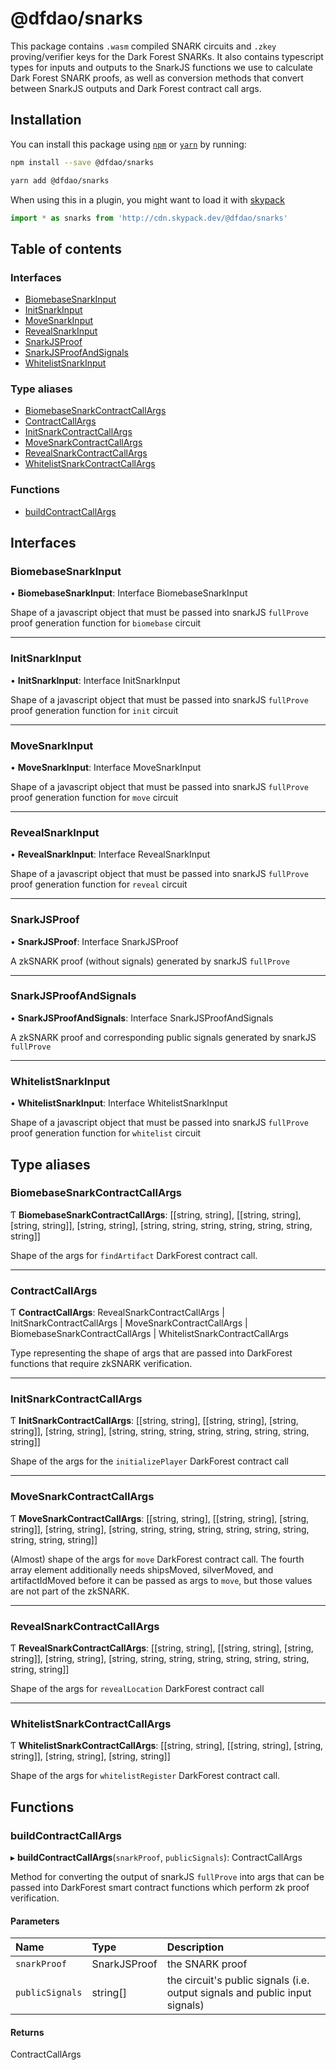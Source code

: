 # @dfdao/snarks

This package contains `.wasm` compiled SNARK circuits and `.zkey`
proving/verifier keys for the Dark Forest SNARKs. It also contains typescript
types for inputs and outputs to the SnarkJS functions we use to calculate
Dark Forest SNARK proofs, as well as conversion methods that convert between
SnarkJS outputs and Dark Forest contract call args.

## Installation

You can install this package using [`npm`](https://www.npmjs.com) or
[`yarn`](https://classic.yarnpkg.com/lang/en/) by running:

```bash
npm install --save @dfdao/snarks
```
```bash
yarn add @dfdao/snarks
```

When using this in a plugin, you might want to load it with [skypack](https://www.skypack.dev)

```js
import * as snarks from 'http://cdn.skypack.dev/@dfdao/snarks'
```

## Table of contents

### Interfaces

- [BiomebaseSnarkInput](undefined)
- [InitSnarkInput](undefined)
- [MoveSnarkInput](undefined)
- [RevealSnarkInput](undefined)
- [SnarkJSProof](undefined)
- [SnarkJSProofAndSignals](undefined)
- [WhitelistSnarkInput](undefined)

### Type aliases

- [BiomebaseSnarkContractCallArgs](undefined)
- [ContractCallArgs](undefined)
- [InitSnarkContractCallArgs](undefined)
- [MoveSnarkContractCallArgs](undefined)
- [RevealSnarkContractCallArgs](undefined)
- [WhitelistSnarkContractCallArgs](undefined)

### Functions

- [buildContractCallArgs](undefined)

## Interfaces

### BiomebaseSnarkInput

• **BiomebaseSnarkInput**: Interface BiomebaseSnarkInput

Shape of a javascript object that must be passed into snarkJS `fullProve`
proof generation function for `biomebase` circuit

___

### InitSnarkInput

• **InitSnarkInput**: Interface InitSnarkInput

Shape of a javascript object that must be passed into snarkJS `fullProve`
proof generation function for `init` circuit

___

### MoveSnarkInput

• **MoveSnarkInput**: Interface MoveSnarkInput

Shape of a javascript object that must be passed into snarkJS `fullProve`
proof generation function for `move` circuit

___

### RevealSnarkInput

• **RevealSnarkInput**: Interface RevealSnarkInput

Shape of a javascript object that must be passed into snarkJS `fullProve`
proof generation function for `reveal` circuit

___

### SnarkJSProof

• **SnarkJSProof**: Interface SnarkJSProof

A zkSNARK proof (without signals) generated by snarkJS `fullProve`

___

### SnarkJSProofAndSignals

• **SnarkJSProofAndSignals**: Interface SnarkJSProofAndSignals

A zkSNARK proof and corresponding public signals generated by snarkJS
`fullProve`

___

### WhitelistSnarkInput

• **WhitelistSnarkInput**: Interface WhitelistSnarkInput

Shape of a javascript object that must be passed into snarkJS `fullProve`
proof generation function for `whitelist` circuit

## Type aliases

### BiomebaseSnarkContractCallArgs

Ƭ **BiomebaseSnarkContractCallArgs**: [[string, string], [[string, string], [string, string]], [string, string], [string, string, string, string, string, string, string]]

Shape of the args for `findArtifact` DarkForest contract call.

___

### ContractCallArgs

Ƭ **ContractCallArgs**: RevealSnarkContractCallArgs \| InitSnarkContractCallArgs \| MoveSnarkContractCallArgs \| BiomebaseSnarkContractCallArgs \| WhitelistSnarkContractCallArgs

Type representing the shape of args that are passed into DarkForest
functions that require zkSNARK verification.

___

### InitSnarkContractCallArgs

Ƭ **InitSnarkContractCallArgs**: [[string, string], [[string, string], [string, string]], [string, string], [string, string, string, string, string, string, string, string]]

Shape of the args for the `initializePlayer` DarkForest contract call

___

### MoveSnarkContractCallArgs

Ƭ **MoveSnarkContractCallArgs**: [[string, string], [[string, string], [string, string]], [string, string], [string, string, string, string, string, string, string, string, string, string]]

(Almost) shape of the args for `move` DarkForest contract call.
The fourth array element additionally needs shipsMoved, silverMoved, and
artifactIdMoved before it can be passed as args to `move`, but those values
are not part of the zkSNARK.

___

### RevealSnarkContractCallArgs

Ƭ **RevealSnarkContractCallArgs**: [[string, string], [[string, string], [string, string]], [string, string], [string, string, string, string, string, string, string, string, string]]

Shape of the args for `revealLocation` DarkForest contract call

___

### WhitelistSnarkContractCallArgs

Ƭ **WhitelistSnarkContractCallArgs**: [[string, string], [[string, string], [string, string]], [string, string], [string, string]]

Shape of the args for `whitelistRegister` DarkForest contract call.

## Functions

### buildContractCallArgs

▸ **buildContractCallArgs**(`snarkProof`, `publicSignals`): ContractCallArgs

Method for converting the output of snarkJS `fullProve` into args that can be
passed into DarkForest smart contract functions which perform zk proof
verification.

#### Parameters

| Name | Type | Description |
| :------ | :------ | :------ |
| `snarkProof` | SnarkJSProof | the SNARK proof |
| `publicSignals` | string[] | the circuit's public signals (i.e. output signals and public input signals) |

#### Returns

ContractCallArgs
